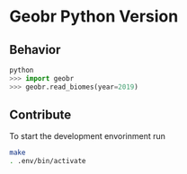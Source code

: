 # Geobr Python Version

## Behavior

```python
python
>>> import geobr
>>> geobr.read_biomes(year=2019)
```

## Contribute

To start the development envorinment run

```sh
make
. .env/bin/activate
```
